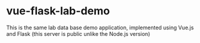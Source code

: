 # vue-flask-lab-demo
This is the same lab data base demo application, implemented using Vue.js and Flask (this server is public unlike the Node.js version)

